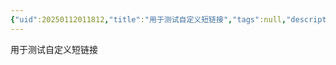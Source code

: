 ```yaml
---
{"uid":20250112011812,"title":"用于测试自定义短链接","tags":null,"description":null,"author":"曲淡歌","draft":false,"editable":false,"modified":20250112011817,"dg-publish":true,"permalink":"/自托管折腾/用于测试自定义短链接/","dg-path":"自托管折腾/用于测试自定义短链接.md","dgPassFrontmatter":true,"noteIcon":""}
---
```


用于测试自定义短链接